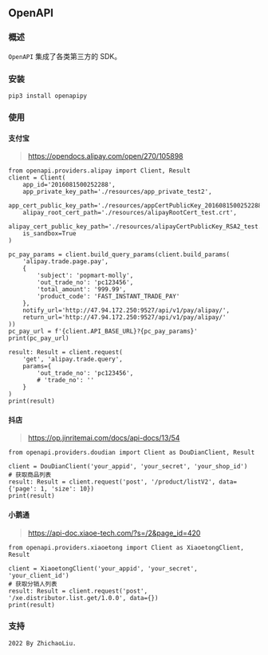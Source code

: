 ## OpenAPI

### 概述

`OpenAPI` 集成了各类第三方的 SDK。

### 安装

```
pip3 install openapipy
```

### 使用

#### 支付宝

> https://opendocs.alipay.com/open/270/105898

```python3
from openapi.providers.alipay import Client, Result
client = Client(
    app_id='2016081500252288',
    app_private_key_path='./resources/app_private_test2',
    app_cert_public_key_path='./resources/appCertPublicKey_2016081500252288_test.crt',
    alipay_root_cert_path='./resources/alipayRootCert_test.crt',
    alipay_cert_public_key_path='./resources/alipayCertPublicKey_RSA2_test.crt',
    is_sandbox=True
)

pc_pay_params = client.build_query_params(client.build_params(
    'alipay.trade.page.pay',
    {
        'subject': 'popmart-molly',
        'out_trade_no': 'pc123456',
        'total_amount': '999.99',
        'product_code': 'FAST_INSTANT_TRADE_PAY'
    },
    notify_url='http://47.94.172.250:9527/api/v1/pay/alipay/',
    return_url='http://47.94.172.250:9527/api/v1/pay/alipay/'
))
pc_pay_url = f'{client.API_BASE_URL}?{pc_pay_params}'
print(pc_pay_url)

result: Result = client.request(
    'get', 'alipay.trade.query',
    params={
        'out_trade_no': 'pc123456',
        # 'trade_no': ''
    }
)
print(result)
```

#### 抖店

> https://op.jinritemai.com/docs/api-docs/13/54

```python3
from openapi.providers.doudian import Client as DouDianClient, Result

client = DouDianClient('your_appid', 'your_secret', 'your_shop_id')
# 获取商品列表
result: Result = client.request('post', '/product/listV2', data={'page': 1, 'size': 10})
print(result)
```

#### 小鹅通

> https://api-doc.xiaoe-tech.com/?s=/2&page_id=420

```python3
from openapi.providers.xiaoetong import Client as XiaoetongClient, Result

client = XiaoetongClient('your_appid', 'your_secret', 'your_client_id')
# 获取分销人列表
result: Result = client.request('post', '/xe.distributor.list.get/1.0.0', data={})
print(result)
```

### 支持

```
2022 By ZhichaoLiu.
```